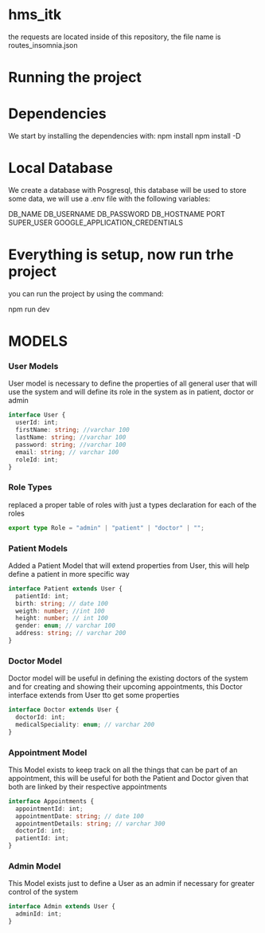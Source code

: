 # hms_itk

the requests are located inside of this repository, the file name is routes_insomnia.json

# Running the project
# Dependencies

We start by installing the dependencies with:
npm install
npm install -D

# Local Database
We create a database with Posgresql, this database will be used to store some data,
we will use a .env file with the following variables:

DB_NAME
DB_USERNAME
DB_PASSWORD
DB_HOSTNAME
PORT
SUPER_USER
GOOGLE_APPLICATION_CREDENTIALS

# Everything is setup, now run trhe project
you can run the project by using the command:

npm run dev


# MODELS

### User Models

User model is necessary to define the properties of all general user
that will use the system and will define its role in the system as in patient, doctor or admin

```ts
interface User {
  userId: int;
  firstName: string; //varchar 100
  lastName: string; //varchar 100
  password: string; //varchar 100
  email: string; // varchar 100
  roleId: int;
}
```

### Role Types

replaced a proper table of roles with just a types declaration for each of the roles

```ts
export type Role = "admin" | "patient" | "doctor" | "";
```

### Patient Models

Added a Patient Model that will extend properties from User, this will help define a patient in more specific way

```ts
interface Patient extends User {
  patientId: int;
  birth: string; // date 100
  weigth: number; //int 100
  height: number; // int 100
  gender: enum; // varchar 100
  address: string; // varchar 200
}
```

### Doctor Model

Doctor model will be useful in defining the existing doctors of the system
and for creating and showing their upcoming appointments, this Doctor interface extends from User tto get some properties

```ts
interface Doctor extends User {
  doctorId: int;
  medicalSpeciality: enum; // varchar 200
}
```

### Appointment Model

This Model exists to keep track on all the things that can be part of an appointment, this will be useful for both the Patient and Doctor given that both are linked by their respective appointments

```ts
interface Appointments {
  appointmentId: int;
  appointmentDate: string; // date 100
  appointmentDetails: string; // varchar 300
  doctorId: int;
  patientId: int;
}
```

### Admin Model

This Model exists just to define a User as an admin if necessary for greater control of the system

```ts
interface Admin extends User {
  adminId: int;
}
```
